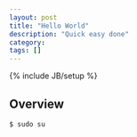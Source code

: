 ```yaml
---
layout: post
title: "Hello World"
description: "Quick easy done"
category: 
tags: []
---
```

{% include JB/setup %}

## Overview
    $ sudo su
